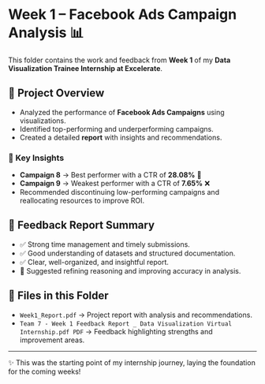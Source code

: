 # Week 1 – Facebook Ads Campaign Analysis 📊  

This folder contains the work and feedback from **Week 1** of my **Data Visualization Trainee Internship at Excelerate**.  

## 📌 Project Overview  
- Analyzed the performance of **Facebook Ads Campaigns** using visualizations.  
- Identified top-performing and underperforming campaigns.  
- Created a detailed **report** with insights and recommendations.  

### 🔑 Key Insights  
- **Campaign 8** → Best performer with a CTR of **28.08%** 🚀  
- **Campaign 9** → Weakest performer with a CTR of **7.65%** ❌  
- Recommended discontinuing low-performing campaigns and reallocating resources to improve ROI.  

## 📝 Feedback Report Summary  
- ✅ Strong time management and timely submissions.  
- ✅ Good understanding of datasets and structured documentation.  
- ✅ Clear, well-organized, and insightful report.  
- 🎯 Suggested refining reasoning and improving accuracy in analysis.  

## 📂 Files in this Folder  
- `Week1_Report.pdf` → Project report with analysis and recommendations.  
- `Team 7 - Week 1 Feedback Report _ Data Visualization Virtual Internship.pdf
PDF` → Feedback highlighting strengths and improvement areas.  

---  

✨ This was the starting point of my internship journey, laying the foundation for the coming weeks!  
